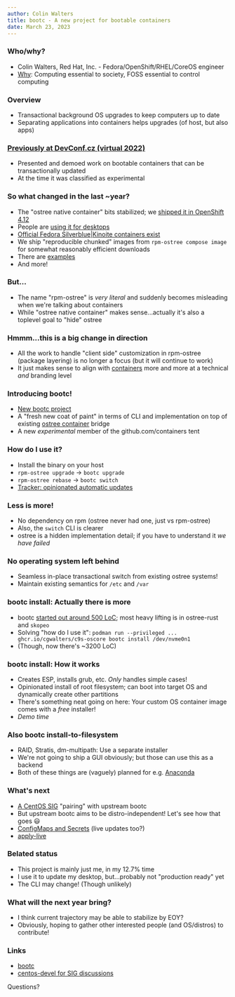 ```yaml
---
author: Colin Walters
title: bootc - A new project for bootable containers
date: March 23, 2023
---
```


<!-- https://fedorapeople.org/~walters/devconf-rpmostree2022.html -->

### Who/why?

- Colin Walters, Red Hat, Inc. - Fedora/OpenShift/RHEL/CoreOS engineer
- [Why](https://blog.verbum.org/2021/03/05/why-i-work-on-openshift-and-fedora-rhel/): Computing essential to society, FOSS essential to control computing

### Overview

- Transactional background OS upgrades to keep computers up to date
- Separating applications into containers helps upgrades (of host, but also apps)

### <a href="https://fedorapeople.org/~walters/devconf-rpmostree2022.html">Previously at DevConf.cz (virtual 2022)</a>

- Presented and demoed work on bootable containers that can be transactionally updated
- At the time it was classified as experimental

### So what changed in the last ~year?

- The "ostree native container" bits stabilized; we <a href="https://docs.openshift.com/container-platform/4.12/post_installation_configuration/coreos-layering.html#coreos-layering">shipped it in OpenShift 4.12</a>
- People are <a href="https://github.com/ublue-os/">using it for desktops</a>
- [Official Fedora Silverblue|Kinoite containers exist](https://pagure.io/releng/issue/11047#comment-846915)
- We ship "reproducible chunked" images from `rpm-ostree compose image` for somewhat reasonably efficient downloads
- There are [examples](https://github.com/coreos/layering-examples)
- And more!

### But...

- The name "rpm-ostree" is *very literal* and suddenly becomes misleading when we're talking about containers
- While "ostree native container" makes sense...actually it's also a toplevel goal to "hide" ostree

### Hmmm...this is a big change in direction

- All the work to handle "client side" customization in rpm-ostree (package layering) is no longer a focus (but it will continue to work)
- It just makes sense to align with [containers](github.com/containers/) more and more at a technical *and* branding level

### Introducing bootc!

- [New bootc project](https://github.com/containers/bootc)
- A "fresh new coat of paint" in terms of CLI and implementation on top of existing [ostree container](https://github.com/ostreedev/ostree-rs-ext/#module-container-bridging-between-ostree-and-ocidocker-images) bridge
- A new *experimental* member of the github.com/containers tent

### How do I use it?

- Install the binary on your host
- `rpm-ostree upgrade` → `bootc upgrade` 
- `rpm-ostree rebase` → `bootc switch`
- [Tracker: opinionated automatic updates](https://github.com/containers/bootc/issues/5)

### Less is more!

- No dependency on rpm (ostree never had one, just vs rpm-ostree)
- Also, the `switch` CLI is clearer
- ostree is a hidden implementation detail; if you have to understand it *we have failed*

### No operating system left behind

- Seamless in-place transactional switch from existing ostree systems!
- Maintain existing semantics for `/etc` and `/var`

### bootc install: Actually there is more

- bootc [started out around 500 LoC](https://github.com/containers/bootc/commit/3ab28788ce3a3fe7a57152c57e28ff6e2a36df14); most heavy lifting is in ostree-rust and `skopeo`
- Solving "how do I use it": `podman run --privileged ... ghcr.io/cgwalters/c9s-oscore bootc install /dev/nvme0n1`
- (Though, now there's ~3200 LoC)

### bootc install: How it works

- Creates ESP, installs grub, etc.  *Only* handles simple cases!
- Opinionated install of root filesystem; can boot into target OS and dynamically create other partitions
- There's something neat going on here: Your custom OS container image comes with a *free* installer!
- *Demo time*

### Also bootc install-to-filesystem

- RAID, Stratis, dm-multipath: Use a separate installer
- We're not going to ship a GUI obviously; but those can use this as a backend
- Both of these things are (vaguely) planned for e.g. [Anaconda](https://github.com/rhinstaller/anaconda/)

### What's next

- [A CentOS SIG](https://lists.centos.org/pipermail/centos-devel/2023-March/142809.html) "pairing" with upstream bootc
- But upstream bootc aims to be distro-independent!  Let's see how that goes 😃
- [ConfigMaps and Secrets](https://github.com/containers/bootc/issues/22) (live updates too?)
- [apply-live](https://github.com/containers/bootc/issues/76)

### Belated status

- This project is mainly just me, in my 12.7% time
- I use it to update my desktop, but...probably not "production ready" yet
- The CLI may change!  (Though unlikely)

### What will the next year bring?

- I think current trajectory may be able to stabilize by EOY?
- Obviously, hoping to gather other interested people (and OS/distros) to contribute!

### Links

- [bootc](https://github.com/containers/bootc)
- [centos-devel for SIG discussions](https://lists.centos.org/pipermail/centos-devel/)

Questions?

